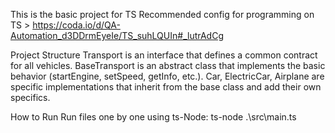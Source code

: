This is the basic project for TS
Recommended config for programming on TS >  https://coda.io/d/QA-Automation_d3DDrmEyeIe/TS_suhLQUIn#_lutrAdCg

Project Structure
Transport is an interface that defines a common contract for all vehicles.
BaseTransport is an abstract class that implements the basic behavior (startEngine, setSpeed, getInfo, etc.).
Car, ElectricCar, Airplane are specific implementations that inherit from the base class and add their own specifics.

How to Run
Run files one by one using ts-Node:
ts-node .\src\main.ts